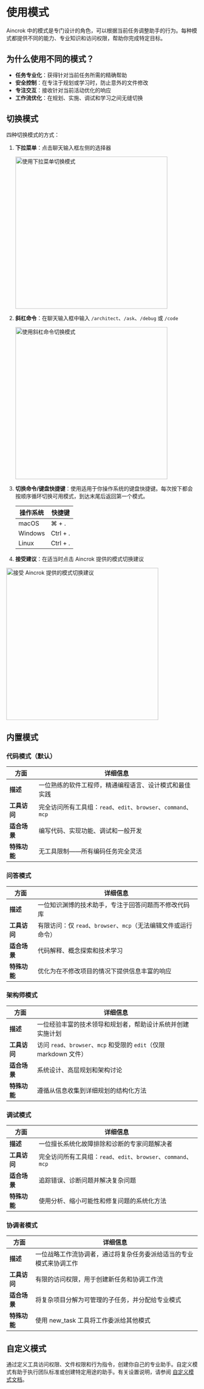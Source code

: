 # 使用模式

Aincrok 中的模式是专门设计的角色，可以根据当前任务调整助手的行为。每种模式都提供不同的能力、专业知识和访问权限，帮助你完成特定目标。

## 为什么使用不同的模式？

- **任务专业化**：获得针对当前任务所需的精确帮助
- **安全控制**：在专注于规划或学习时，防止意外的文件修改
- **专注交互**：接收针对当前活动优化的响应
- **工作流优化**：在规划、实施、调试和学习之间无缝切换

<YouTubeEmbed
  url="https://youtu.be/cS4vQfX528w"
  caption="解释 Aincrok 中的不同模式"
/>

## 切换模式

四种切换模式的方式：

1. **下拉菜单**：点击聊天输入框左侧的选择器

    <img src="/docs/img/modes/modes.png" alt="使用下拉菜单切换模式" width="400" />

2. **斜杠命令**：在聊天输入框中输入 `/architect`、`/ask`、`/debug` 或 `/code`

    <img src="/docs/img/modes/modes-1.png" alt="使用斜杠命令切换模式" width="400" />

3. **切换命令/键盘快捷键**：使用适用于你操作系统的键盘快捷键。每次按下都会按顺序循环切换可用模式，到达末尾后返回第一个模式。

    | 操作系统 | 快捷键   |
    | -------- | -------- |
    | macOS    | ⌘ + .    |
    | Windows  | Ctrl + . |
    | Linux    | Ctrl + . |

4. **接受建议**：在适当时点击 Aincrok 提供的模式切换建议

 <img src="/docs/img/modes/modes-2.png" alt="接受 Aincrok 提供的模式切换建议" width="400" />

## 内置模式

### 代码模式（默认）

| 方面         | 详细信息                                                        |
| ------------ | --------------------------------------------------------------- |
| **描述**     | 一位熟练的软件工程师，精通编程语言、设计模式和最佳实践          |
| **工具访问** | 完全访问所有工具组：`read`、`edit`、`browser`、`command`、`mcp` |
| **适合场景** | 编写代码、实现功能、调试和一般开发                              |
| **特殊功能** | 无工具限制——所有编码任务完全灵活                                |

### 问答模式

| 方面         | 详细信息                                                        |
| ------------ | --------------------------------------------------------------- |
| **描述**     | 一位知识渊博的技术助手，专注于回答问题而不修改代码库            |
| **工具访问** | 有限访问：仅 `read`、`browser`、`mcp`（无法编辑文件或运行命令） |
| **适合场景** | 代码解释、概念探索和技术学习                                    |
| **特殊功能** | 优化为在不修改项目的情况下提供信息丰富的响应                    |

### 架构师模式

| 方面         | 详细信息                                                            |
| ------------ | ------------------------------------------------------------------- |
| **描述**     | 一位经验丰富的技术领导和规划者，帮助设计系统并创建实施计划          |
| **工具访问** | 访问 `read`、`browser`、`mcp` 和受限的 `edit`（仅限 markdown 文件） |
| **适合场景** | 系统设计、高层规划和架构讨论                                        |
| **特殊功能** | 遵循从信息收集到详细规划的结构化方法                                |

### 调试模式

| 方面         | 详细信息                                                        |
| ------------ | --------------------------------------------------------------- |
| **描述**     | 一位擅长系统化故障排除和诊断的专家问题解决者                    |
| **工具访问** | 完全访问所有工具组：`read`、`edit`、`browser`、`command`、`mcp` |
| **适合场景** | 追踪错误、诊断问题并解决复杂问题                                |
| **特殊功能** | 使用分析、缩小可能性和修复问题的系统化方法                      |

### 协调者模式

| 方面         | 详细信息                                                           |
| ------------ | ------------------------------------------------------------------ |
| **描述**     | 一位战略工作流协调者，通过将复杂任务委派给适当的专业模式来协调工作 |
| **工具访问** | 有限的访问权限，用于创建新任务和协调工作流                         |
| **适合场景** | 将复杂项目分解为可管理的子任务，并分配给专业模式                   |
| **特殊功能** | 使用 new_task 工具将工作委派给其他模式                             |

## 自定义模式

通过定义工具访问权限、文件权限和行为指令，创建你自己的专业助手。自定义模式有助于执行团队标准或创建特定用途的助手。有关设置说明，请参阅 [自定义模式文档](/features/custom-modes)。
